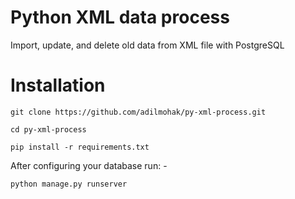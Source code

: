 # Python XML data process

Import, update, and delete old data from XML file with PostgreSQL

# Installation

`git clone https://github.com/adilmohak/py-xml-process.git`

`cd py-xml-process`

`pip install -r requirements.txt`

After configuring your database run: -

`python manage.py runserver`
